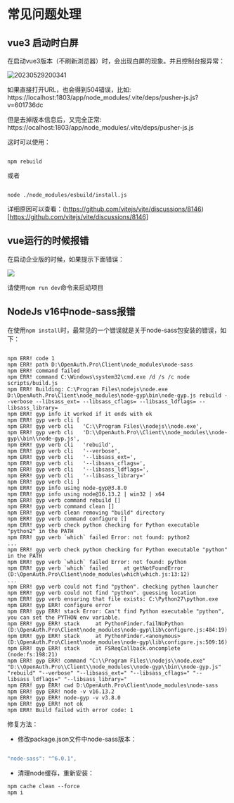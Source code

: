 # 常见问题处理

## vue3 启动时白屏

在启动vue3版本（不刷新浏览器）时，会出现白屏的现象。并且控制台报异常：

![20230529200341](http://img.openauth.net.cn/20230529200341.png)

如果直接打开URL，也会得到504错误，比如:
https://localhost:1803/app/node_modules/.vite/deps/pusher-js.js?v=601736dc

但是去掉版本信息后，又完全正常:
https://ocalhost:1803/app/node_modules/.vite/deps/pusher-js.js

这时可以使用：

```shell

npm rebuild

```
或者

```shell

node ./node_modules/esbuild/install.js

```
详细原因可以查看：(https://github.com/vitejs/vite/discussions/8146)[https://github.com/vitejs/vite/discussions/8146]

## vue运行的时候报错

在启动企业版的时候，如果提示下面错误：

![](/oidcerror.png)

请使用`npm run dev`命令来启动项目


## NodeJs v16中node-sass报错

在使用`npm install`时，最常见的一个错误就是关于node-sass包安装的错误，如下：

```shell

npm ERR! code 1
npm ERR! path D:\OpenAuth.Pro\Client\node_modules\node-sass
npm ERR! command failed
npm ERR! command C:\Windows\system32\cmd.exe /d /s /c node scripts/build.js
npm ERR! Building: C:\Program Files\nodejs\node.exe D:\OpenAuth.Pro\Client\node_modules\node-gyp\bin\node-gyp.js rebuild --verbose --libsass_ext= --libsass_cflags= --libsass_ldflags= --libsass_library=
npm ERR! gyp info it worked if it ends with ok
npm ERR! gyp verb cli [
npm ERR! gyp verb cli   'C:\\Program Files\\nodejs\\node.exe',
npm ERR! gyp verb cli   'D:\\OpenAuth.Pro\\Client\\node_modules\\node-gyp\\bin\\node-gyp.js',
npm ERR! gyp verb cli   'rebuild',
npm ERR! gyp verb cli   '--verbose',
npm ERR! gyp verb cli   '--libsass_ext=',
npm ERR! gyp verb cli   '--libsass_cflags=',
npm ERR! gyp verb cli   '--libsass_ldflags=',
npm ERR! gyp verb cli   '--libsass_library='
npm ERR! gyp verb cli ]
npm ERR! gyp info using node-gyp@3.8.0
npm ERR! gyp info using node@16.13.2 | win32 | x64
npm ERR! gyp verb command rebuild []
npm ERR! gyp verb command clean []
npm ERR! gyp verb clean removing "build" directory
npm ERR! gyp verb command configure []
npm ERR! gyp verb check python checking for Python executable "python2" in the PATH
npm ERR! gyp verb `which` failed Error: not found: python2
...
npm ERR! gyp verb check python checking for Python executable "python" in the PATH
npm ERR! gyp verb `which` failed Error: not found: python
npm ERR! gyp verb `which` failed     at getNotFoundError (D:\OpenAuth.Pro\Client\node_modules\which\which.js:13:12)
...
npm ERR! gyp verb could not find "python". checking python launcher
npm ERR! gyp verb could not find "python". guessing location
npm ERR! gyp verb ensuring that file exists: C:\Python27\python.exe
npm ERR! gyp ERR! configure error
npm ERR! gyp ERR! stack Error: Can't find Python executable "python", you can set the PYTHON env variable.
npm ERR! gyp ERR! stack     at PythonFinder.failNoPython (D:\OpenAuth.Pro\Client\node_modules\node-gyp\lib\configure.js:484:19)
npm ERR! gyp ERR! stack     at PythonFinder.<anonymous> (D:\OpenAuth.Pro\Client\node_modules\node-gyp\lib\configure.js:509:16)
npm ERR! gyp ERR! stack     at FSReqCallback.oncomplete (node:fs:198:21)
npm ERR! gyp ERR! command "C:\\Program Files\\nodejs\\node.exe" "D:\\OpenAuth.Pro\\Client\\node_modules\\node-gyp\\bin\\node-gyp.js" "rebuild" "--verbose" "--libsass_ext=" "--libsass_cflags=" "--libsass_ldflags=" "--libsass_library="
npm ERR! gyp ERR! cwd D:\OpenAuth.Pro\Client\node_modules\node-sass
npm ERR! gyp ERR! node -v v16.13.2
npm ERR! gyp ERR! node-gyp -v v3.8.0
npm ERR! gyp ERR! not ok
npm ERR! Build failed with error code: 1
```

修复方法：

* 修改package.json文件中node-sass版本：

```javascript

"node-sass": "^6.0.1",
```

* 清理node缓存，重新安装：

```shell
npm cache clean --force
npm i

```

